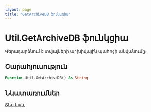 ```yaml
---
layout: page
title: "GetArchiveDB ֆունկցիա"
---
```


# Util.GetArchiveDB ֆունկցիա

Վերադարձնում է տվյալների արխիվային պահոցի անվանումը։

## Շարահյուսություն

``` vb
Function Util.GetArchiveDB() As String
```

## Նկատառումներ

[Տես նաև](../../../functions.html)
